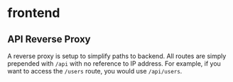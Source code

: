 # frontend
## API Reverse Proxy
A reverse proxy is setup to simplify paths to backend. All routes are simply prepended with ``/api`` with no reference to IP address. For example, if you want to access the ``/users`` route, you would use ``/api/users``.